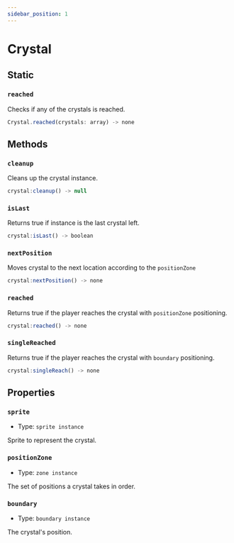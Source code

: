 ```yaml
---
sidebar_position: 1
---
```


# Crystal

## Static

### `reached`

Checks if any of the crystals is reached.

```js
Crystal.reached(crystals: array) -> none
```

## Methods

### `cleanup`

Cleans up the crystal instance.

```js
crystal:cleanup() -> null
```

### `isLast`

Returns true if instance is the last crystal left.

```js
crystal:isLast() -> boolean
```

### `nextPosition`

Moves crystal to the next location according to the `positionZone`

```js
crystal:nextPosition() -> none
```

### `reached`

Returns true if the player reaches the crystal with `positionZone` positioning.

```js
crystal:reached() -> none
```

### `singleReached`

Returns true if the player reaches the crystal with `boundary` positioning.

```js
crystal:singleReach() -> none
```

## Properties

### `sprite`
* Type: `sprite instance`

Sprite to represent the crystal.

### `positionZone`
* Type: `zone instance`

The set of positions a crystal takes in order.

### `boundary`
* Type: `boundary instance`

The crystal's position.


